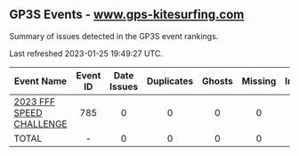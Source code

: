 ## GP3S Events - www.gps-kitesurfing.com

Summary of issues detected in the GP3S event rankings.

Last refreshed 2023-01-25 19:49:27 UTC.

| Event Name | Event ID | Date Issues | Duplicates | Ghosts | Missing | Incorrect | Actions |
| ---------- | :------: | :---------: | :--------: | :----: | :-----: | :-------: | :-----: |
| [2023 FFF SPEED CHALLENGE](785.md) | 785 | 0 | 0 | 0 | 0 | 0 | 0 |
| TOTAL | - | 0 | 0 | 0 | 0 | 0 | 0 |
